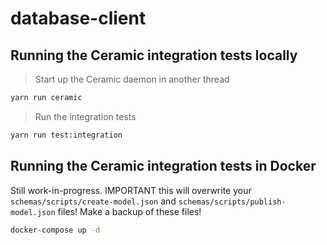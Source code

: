# database-client

## Running the Ceramic integration tests locally

> Start up the Ceramic daemon in another thread

```bash
yarn run ceramic
```

> Run the integration tests

```bash
yarn run test:integration
```

## Running the Ceramic integration tests in Docker

Still work-in-progress. IMPORTANT this will overwrite your `schemas/scripts/create-model.json` and `schemas/scripts/publish-model.json` files! Make a backup of these files!

```bash
docker-compose up -d
```
